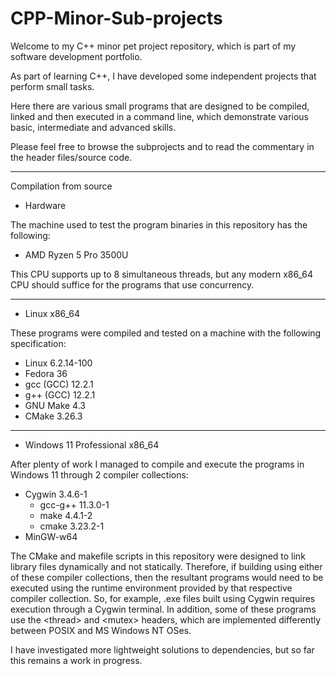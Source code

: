 # CPP-Minor-Sub-projects
Welcome to my C++ minor pet project repository, which is part of my software development portfolio.

As part of learning C++, I have developed some independent projects that perform small tasks.

Here there are various small programs that are designed to be compiled, linked and then executed in a command line, which demonstrate various basic, intermediate and advanced skills.

Please feel free to browse the subprojects and to read the commentary in the header files/source code.

----

Compilation from source

- Hardware

The machine used to test the program binaries in this repository has the following:

  - AMD Ryzen 5 Pro 3500U

This CPU supports up to 8 simultaneous threads, but any modern x86_64 CPU should suffice for the programs that use concurrency.

----

- Linux x86_64

These programs were compiled and tested on a machine with the following specification:

  - Linux 6.2.14-100
  - Fedora 36
  - gcc (GCC) 12.2.1
  - g++ (GCC) 12.2.1
  - GNU Make 4.3
  - CMake 3.26.3

----

- Windows 11 Professional x86_64

After plenty of work I managed to compile and execute the programs in Windows 11 through 2 compiler collections:

  - Cygwin 3.4.6-1
    - gcc-g++ 11.3.0-1
    - make 4.4.1-2
    - cmake 3.23.2-1
  - MinGW-w64 

The CMake and makefile scripts in this repository were designed to link library files dynamically and not statically.
Therefore, if building using either of these compiler collections, then the resultant programs would need to be executed using the runtime environment provided by that respective compiler collection.
So, for example, .exe files built using Cygwin requires execution through a Cygwin terminal.
In addition, some of these programs use the \<thread\> and \<mutex\> headers, which are implemented differently between POSIX and MS Windows NT OSes.

I have investigated more lightweight solutions to dependencies, but so far this remains a work in progress.
